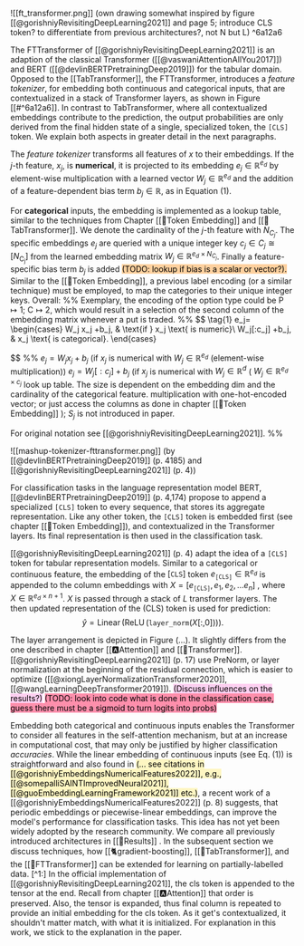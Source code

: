 ![[ft_transformer.png]]
(own drawing somewhat inspired by figure [[@gorishniyRevisitingDeepLearning2021]] and page 5; introduce CLS token? to differentiate from previous architectures?, not N but L) ^6a12a6

The FTTransformer of [[@gorishniyRevisitingDeepLearning2021]] is an adaption of the classical Transformer ([[@vaswaniAttentionAllYou2017]]) and BERT ([[@devlinBERTPretrainingDeep2019]]) for the tabular domain. Opposed to the [[TabTransformer]], the FTTransformer, introduces a  *feature tokenizer*, for embedding both continuous and categorical inputs, that are contextualized in a stack of Transformer layers, as shown in Figure [[#^6a12a6]].  In contrast to TabTransformer, where all contextualized embeddings contribute to the prediction, the output probabilities are only derived from the final hidden state of a single, specialized token, the $\texttt{[CLS]}$ token. We explain both aspects in greater detail in the next paragraphs.

The *feature tokenizer* transforms all features of $x$ to their embeddings. If the $j$-th feature, $x_j$, is **numerical**, it is projected to its embedding $e_j \in \mathbb{R}^{e_d}$ by element-wise multiplication with a learned vector $W_j \in \mathbb{R}^{e_d}$ and the addition of a feature-dependent bias term $b_j \in \mathbb{R}$, as in Equation (1).

For **categorical** inputs, the embedding is implemented as a lookup table, similar to the techniques from Chapter [[🛌Token Embedding]] and [[🤖TabTransformer]]. We denote the cardinality of the $j$-th feature with $N_{C_j}$. The specific embeddings $e_j$ are queried with a unique integer key $c_j \in C_j \cong\left[N_{\mathrm{C_j}}\right]$ from the learned embedding matrix $W_j \in \mathbb{R}^{e_d \times N_{C_j}}$. Finally a feature-specific bias term $b_j$ is added <mark style="background: #FFB86CA6;">(TODO: lookup if bias is a scalar or vector?).</mark>  Similar to the [[🛌Token Embedding]], a previous label encoding (or a similar technique) must be employed, to map the categories to their unique integer keys. Overall:
%%
Exemplary, the encoding of the option type could be  $\text{P}\mapsto 1$; $\text{C}\mapsto 2$, which would result in a selection of the second column of the embedding matrix whenever a put is traded. 
%%
$$
\tag{1}
e_j= 
\begin{cases}
    W_j x_j +b_j, & \text{if } x_j \text{ is numeric}\\
    W_j[:c_j] +b_j,              & x_j \text{ is categorical}.
\end{cases}

$$
%%
$e_j = W_j x_j +b_j$ (if $x_j$ is numerical with $W_j \in \mathbb{R}^{e_d}$ (element-wise multiplication))
$e_j = W_j[:c_j] +b_j$ (if $x_j$ is numerical with $W_j \in \mathbb{R}^d$ ( $W_j \in \mathbb{R}^{e_d \times c_j}$ look up table. The size is dependent on the embedding dim and the cardinality of the categorical feature.  multiplication with one-hot-encoded vector; or just access the columns as done in chapter [[🛌Token Embedding]] ); $S_j$ is not introduced in paper. 

For original notation see [[@gorishniyRevisitingDeepLearning2021]].
%%

![[mashup-tokenizer-fttransformer.png]]
(by [[@devlinBERTPretrainingDeep2019]] (p. 4185) and [[@gorishniyRevisitingDeepLearning2021]] (p. 4))

For classification tasks in the language representation model BERT, [[@devlinBERTPretrainingDeep2019]] (p. 4,174) propose to append a specialized $\texttt{[CLS]}$ token to every sequence, that stores its aggregate representation. Like any other token, the $\texttt{[CLS]}$ token is embedded first (see chapter [[🛌Token Embedding]]), and contextualized in the Transformer layers. Its final representation is then used in the classification task. 

[[@gorishniyRevisitingDeepLearning2021]] (p. 4) adapt the idea of a $\texttt{[CLS]}$ token for tabular representation models. Similar to a categorical or continuous feature, the embedding of the $[\texttt{CLS}]$ token $e_\texttt{[CLS]} \in \mathbb{R}^{e_d}$ is appended to the column embeddings with $X = \left[e_\texttt{[CLS]}, e_1, e_2, \ldots e_{n}\right]$ , where $X \in \mathbb{R}^{e_d \times n +1}$. $X$ is passed through a stack of $L$ transformer layers. The then updated representation of the (CLS) token is used for prediction:
$$
\hat{y}=\operatorname{Linear}\left(\operatorname{ReLU}\left(\texttt{layer\_norm}\left(X[:,0]\right)\right)\right).
$$

The layer arrangement is depicted in Figure (...). It slightly differs from the one described in chapter [[🅰️Attention]] and [[🤖Transformer]].  [[@gorishniyRevisitingDeepLearning2021]] (p. 17) use PreNorm, or layer normalization at the beginning of the residual connection, which is easier to optimize ([[@xiongLayerNormalizationTransformer2020]], [[@wangLearningDeepTransformer2019]]). <mark style="background: #FFB8EBA6;">(Discuss influences on the results?)</mark> <mark style="background: #FF5582A6;">(TODO: look into code what is done in the classification case, guess there must be a sigmoid to turn logits into probs)</mark> 

Embedding both categorical and continuous inputs enables the Transformer to consider all features in the self-attention mechanism, but at an increase in computational cost, that may only be justified by higher classification *accuracies*. While the linear embedding of continuous inputs (see Eq. (1)) is straightforward and also found in <mark style="background: #FFF3A3A6;">(... see citations in [[@gorishniyEmbeddingsNumericalFeatures2022]], e.g., [[@somepalliSAINTImprovedNeural2021]], [[@guoEmbeddingLearningFramework2021]] etc.)</mark>, a recent work of a [[@gorishniyEmbeddingsNumericalFeatures2022]] (p. 8) suggests, that periodic embeddings or piecewise-linear embeddings, can improve the model's performance for classification tasks. This idea has not yet been widely adopted by the research community. We compare all previously introduced architectures in [[🏅Results]] . In the subsequent section we discuss techniques, how [[🐈gradient-boosting]], [[🤖TabTransformer]], and the [[🤖FTTransformer]] can be extended for learning on partially-labelled data.
[^1:] In the official implementation of [[@gorishniyRevisitingDeepLearning2021]], the cls token is appended to the tensor at the end. Recall from chapter [[🅰️Attention]] that order is preserved. Also, the tensor is expanded, thus final column is repeated to provide an initial embedding for the cls token. As it get's contextualized, it shouldn't matter match, with what it is initialized. For explanation in this work, we stick to the explanation in the paper. 